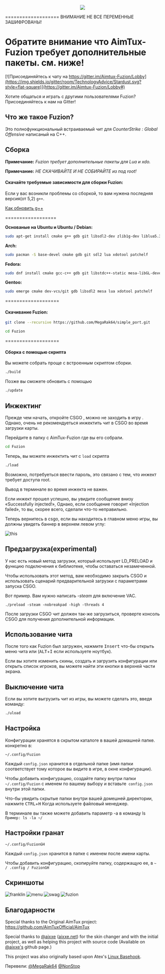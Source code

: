 <p align="center">
<img src="http://i.imgur.com/mCtrbIN.png">
</p>
===================
ВНИМАНИЕ НЕ ВСЕ ПЕРЕМЕННЫЕ ЗАШИФРОВАНЫ!

# Обратите внимание что AimTux-Fuzion требует дополнительные пакеты. см. ниже!
[![Присоединяйтесь к чату на https://gitter.im/Aimtux-Fuzion/Lobby](https://img.shields.io/gitter/room/TechnologyAdvice/Stardust.svg?style=flat-square)](https://gitter.im/Aimtux-Fuzion/Lobby#)

Хотите общаться и играть с другими пользователями Fuzion? Присоединяйтесь к нам на Gitter!

## Что же такое Fuzion?

Это полнофункциональный встраиваемый чит для *CounterStrike : Global Offensive* написаный на C++.


## Сборка

**Примечание:** _Fuzion требует дополнительные пакеты для Lua и xdo._

**Примечание:** _НЕ СКАЧИВАЙТЕ И НЕ СОБИРАЙТЕ из под root!_

#### Скачайте требуемые зависимости для сборки Fuzion:


Если у вас возникли проблемы со сборкой, то вам нужена последняя версия(от 5,2) `g++`.

[Как обновить g++](https://github.com/AimTuxOfficial/AimTux/wiki/Updating-your-compiler)

==================

__Основаные на Ubuntu и Ubuntu / Debian:__
```bash
sudo apt-get install cmake g++ gdb git libsdl2-dev zlib1g-dev liblua5.3 libxdo-dev patchelf
```
__Arch:__
```bash
sudo pacman -S base-devel cmake gdb git sdl2 lua xdotool patchelf
```
__Fedora:__
```bash
sudo dnf install cmake gcc-c++ gdb git libstdc++-static mesa-libGL-devel SDL2-devel zlib-devel lua-devel libX11-devel libxdo-devel patchelf
```

__Gentoo:__
```bash
sudo emerge cmake dev-vcs/git gdb libsdl2 mesa lua xdotool patchelf
```
===================

#### Скачивание Fuzion:

```bash
git clone --recursive https://github.com/MegaRak64/simple_port.git
```

```bash
cd Fuzion
```

===================


#### Сборка с помощью скрипта

Вы можете собрать проще с встроенным скриптом сборки.
```bash
./build
```
Позже вы сможете обновить с помощью 
```bash
./update
```

## Инжектинг

Прежде чем начать, откройте CSGO , можно не заходить в игру . Однако, очень не рекомендуеться инжектить чит в CSGO во время загрузки карты. 

Перейдите в папку с AimTux-Fuzion где вы его собрали.

```bash
cd Fuzion
```

Теперь, вы можете инжектить чит с `load` скрипта

```bash
./load
```

Возможно, потребуеться ввести пароль, это связано с тем, что инжект требует доступа root.


Вывод в терминале во время инжекта не важен. 

Если инжект прошел успешно, вы увидите сообщение внизу «Successfully injected!», Однако, если сообщение говорит «Injection failed», то вы, скорее всего, сделали что-то неправильно.

Теперь вернитесь в csgo, если вы находитесь в главном меню игры, вы должны увидеть баннер в верхнем левом углу:

![this](http://i.imgur.com/Gb0SV1u.png)

## Предзагрузка(experimental)
У нас есть новый метод загрузки, который использует LD_PRELOAD и функцию подключения к библиотеке, чтобы оставаться незамеченной.

Чтобы использовать этот метод, вам необходимо закрыть CSGO и использовать сценарий предварительной загрузки с параметрами запуска CSGO.

Вот пример. Вам нужно написать *-steam* для включение VAC. 
```
./preload -steam -nobreakpad -high -threads 4
```

После загрузки CSGO чит должен так-же загрузиться, проверте консоль CSGO для получения дополнительной информации.

## Использование чита

После того как Fuzion был загружен, нажмите <kbd>Insert</kbd> что-бы открыть меню чита или (<kbd>ALT</kbd>+<kbd>I</kbd> если используете ноутбук).

Если вы хотите изменить скины, создать и загрузить конфигурации или открыть список игроков, вы можете найти эти кнопки в верхней части экрана.

## Выключение чита 

Если вы хотите выгрузить чит из игры, вы можете сделать это, введя команду:

```bash
./uload
```

## Настройка 

Конфигурации хранятся в скрытом каталоге в вашей домашней папке. конкретно в:

```
~/.config/Fuzion
```

Каждый `config.json` хранится в отдельной папке (имя папки соответствует тому которое вы видите в игре, в окне конфигурации).

Чтобы добавить конфигурацию, создайте папку внутри папки `~/.config/Fuzion` с именем по вашему выбору и вставьте` config.json` внутри этой папки.

Что-бы увидить скрытые папки внутри вашей домешней директории, нажмите <kbd>CTRL</kbd>+<kbd>H</kbd> Когда используете файловый менеджер.

В терминале вы также можете добавить параметр -a в команду ls     `Пример: ls -la ~/` 

## Настройки гранат

```
~/.config/FuzionGH
```

Каждый `config.json` хранится в папке с именем после имени карты.

Чтобы добавить конфигурацию, скопируйте папку, содержащую ее, в `~ / .config / FuzionGH`

## Скриншоты
![franklin](http://i.imgur.com/a964edK.jpg)
![menu](http://i.imgur.com/AOSjO6S.jpg)
![swag](http://i.imgur.com/Okzvm5r.jpg)
![fuzion](http://i.imgur.com/5fZDVHa.jpg)

## Благодарности
Special thanks to the Original AimTux project: https://github.com/AimTuxOfficial/AimTux

Special thanks to [@aixxe](http://www.github.com/aixxe/) ([aixxe.net](http://www.aixxe.net)) for the skin changer and with the initial project, as well as helping this project with source code (Available on [@aixxe's](http://www.github.com/aixxe/) github page.)

This project was also originally based upon Atex's [Linux Basehook](http://unknowncheats.me/forum/counterstrike-global-offensive/181878-linux-basehook.html).

Перевели: <a href="http://www.github.com/MegaRak64/">@MegaRak64</a>  <a href="http://www.github.com/NonStopez/">@NonStop</a> 
